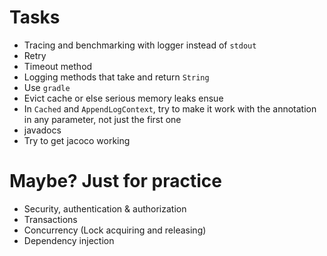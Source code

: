 # Tasks
* Tracing and benchmarking with logger instead of `stdout`
* Retry
* Timeout method
* Logging methods that take and return `String`
* Use `gradle`
* Evict cache or else serious memory leaks ensue
* In `Cached` and `AppendLogContext`, try to make it work with the annotation in any parameter, not just the first one
* javadocs
* Try to get jacoco working

# Maybe? Just for practice
* Security, authentication & authorization
* Transactions
* Concurrency (Lock acquiring and releasing)
* Dependency injection
